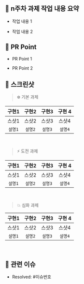 ## 💫 n주차 과제 작업 내용 요약

<!-- 전체 스크린샷 첨부 -->



<!-- 아래 리스트를 지우고, 작업 내용을 적어주세요. -->

- 작업 내용 1

- 작업 내용 2

## 🌱 PR Point

<!-- 피드백을 받고 싶은 부분이나, 공유하고 싶은 부분을 적어주세요. -->

- PR Point 1

- PR Point 2

## 📸 스크린샷

<!-- 작업한 화면이 있다면 스크린 샷으로 첨부해주세요. -->

> ❄️ 기본 과제 

| 구현1 | 구현2 | 구현3 | 구현 4| 
| :---: | :---: | :---: | :---: |
| 스샷1 | 스샷2 | 스샷3 | 스샷4 |
| `설명1` | `설명2`  | `설명3`  | `설명4` |

<br>

> ⚡️ 도전 과제 

| 구현1 | 구현2 | 구현3 | 구현 4| 
| :---: | :---: | :---: | :---: |
| 스샷1 | 스샷2 | 스샷3 | 스샷4 |
| `설명1` | `설명2`  | `설명3`  | `설명4` |

<br>

> 💥 심화 과제 

| 구현1 | 구현2 | 구현3 | 구현 4| 
| :---: | :---: | :---: | :---: |
| 스샷1 | 스샷2 | 스샷3 | 스샷4 |
| `설명1` | `설명2`  | `설명3`  | `설명4` |

<br>

## 📮 관련 이슈

<!-- 작업한 이슈번호를 # 뒤에 붙여주세요. -->

- Resolved: #이슈번호
